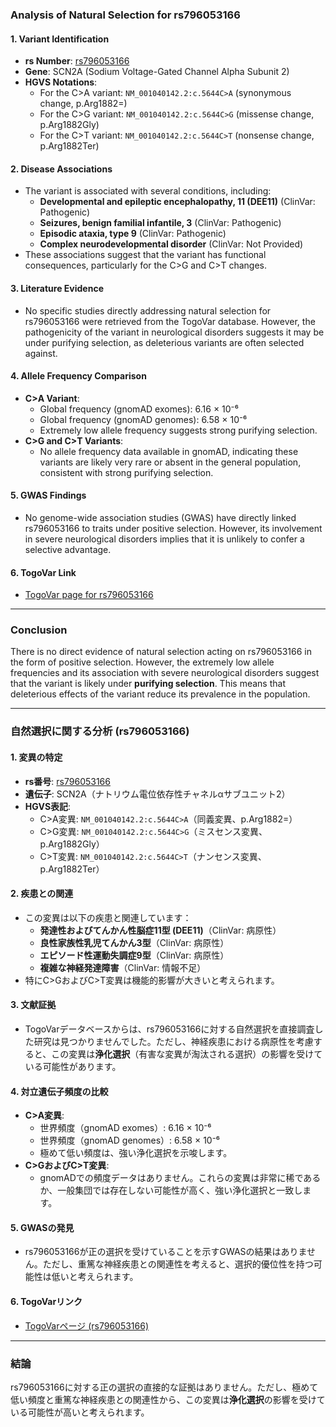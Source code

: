 ### Analysis of Natural Selection for rs796053166

#### 1. Variant Identification
- **rs Number**: [rs796053166](https://identifiers.org/dbsnp/rs796053166)
- **Gene**: SCN2A (Sodium Voltage-Gated Channel Alpha Subunit 2)
- **HGVS Notations**:
  - For the C>A variant: `NM_001040142.2:c.5644C>A` (synonymous change, p.Arg1882=)
  - For the C>G variant: `NM_001040142.2:c.5644C>G` (missense change, p.Arg1882Gly)
  - For the C>T variant: `NM_001040142.2:c.5644C>T` (nonsense change, p.Arg1882Ter)

#### 2. Disease Associations
- The variant is associated with several conditions, including:
  - **Developmental and epileptic encephalopathy, 11 (DEE11)** (ClinVar: Pathogenic)
  - **Seizures, benign familial infantile, 3** (ClinVar: Pathogenic)
  - **Episodic ataxia, type 9** (ClinVar: Pathogenic)
  - **Complex neurodevelopmental disorder** (ClinVar: Not Provided)
- These associations suggest that the variant has functional consequences, particularly for the C>G and C>T changes.

#### 3. Literature Evidence
- No specific studies directly addressing natural selection for rs796053166 were retrieved from the TogoVar database. However, the pathogenicity of the variant in neurological disorders suggests it may be under purifying selection, as deleterious variants are often selected against.

#### 4. Allele Frequency Comparison
- **C>A Variant**:
  - Global frequency (gnomAD exomes): 6.16 × 10⁻⁶
  - Global frequency (gnomAD genomes): 6.58 × 10⁻⁶
  - Extremely low allele frequency suggests strong purifying selection.
- **C>G and C>T Variants**:
  - No allele frequency data available in gnomAD, indicating these variants are likely very rare or absent in the general population, consistent with strong purifying selection.

#### 5. GWAS Findings
- No genome-wide association studies (GWAS) have directly linked rs796053166 to traits under positive selection. However, its involvement in severe neurological disorders implies that it is unlikely to confer a selective advantage.

#### 6. TogoVar Link
- [TogoVar page for rs796053166](https://togovar.org/variant/2-165389450-C-A)

---

### Conclusion
There is no direct evidence of natural selection acting on rs796053166 in the form of positive selection. However, the extremely low allele frequencies and its association with severe neurological disorders suggest that the variant is likely under **purifying selection**. This means that deleterious effects of the variant reduce its prevalence in the population.

---

### 自然選択に関する分析 (rs796053166)

#### 1. 変異の特定
- **rs番号**: [rs796053166](https://identifiers.org/dbsnp/rs796053166)
- **遺伝子**: SCN2A（ナトリウム電位依存性チャネルαサブユニット2）
- **HGVS表記**:
  - C>A変異: `NM_001040142.2:c.5644C>A`（同義変異、p.Arg1882=）
  - C>G変異: `NM_001040142.2:c.5644C>G`（ミスセンス変異、p.Arg1882Gly）
  - C>T変異: `NM_001040142.2:c.5644C>T`（ナンセンス変異、p.Arg1882Ter）

#### 2. 疾患との関連
- この変異は以下の疾患と関連しています：
  - **発達性およびてんかん性脳症11型 (DEE11)**（ClinVar: 病原性）
  - **良性家族性乳児てんかん3型**（ClinVar: 病原性）
  - **エピソード性運動失調症9型**（ClinVar: 病原性）
  - **複雑な神経発達障害**（ClinVar: 情報不足）
- 特にC>GおよびC>T変異は機能的影響が大きいと考えられます。

#### 3. 文献証拠
- TogoVarデータベースからは、rs796053166に対する自然選択を直接調査した研究は見つかりませんでした。ただし、神経疾患における病原性を考慮すると、この変異は**浄化選択**（有害な変異が淘汰される選択）の影響を受けている可能性があります。

#### 4. 対立遺伝子頻度の比較
- **C>A変異**:
  - 世界頻度（gnomAD exomes）: 6.16 × 10⁻⁶
  - 世界頻度（gnomAD genomes）: 6.58 × 10⁻⁶
  - 極めて低い頻度は、強い浄化選択を示唆します。
- **C>GおよびC>T変異**:
  - gnomADでの頻度データはありません。これらの変異は非常に稀であるか、一般集団では存在しない可能性が高く、強い浄化選択と一致します。

#### 5. GWASの発見
- rs796053166が正の選択を受けていることを示すGWASの結果はありません。ただし、重篤な神経疾患との関連性を考えると、選択的優位性を持つ可能性は低いと考えられます。

#### 6. TogoVarリンク
- [TogoVarページ (rs796053166)](https://togovar.org/variant/2-165389450-C-A)

---

### 結論
rs796053166に対する正の選択の直接的な証拠はありません。ただし、極めて低い頻度と重篤な神経疾患との関連性から、この変異は**浄化選択**の影響を受けている可能性が高いと考えられます。